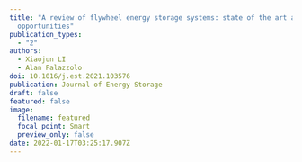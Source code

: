 ```yaml
---
title: "A review of flywheel energy storage systems: state of the art and
  opportunities"
publication_types:
  - "2"
authors:
  - Xiaojun LI
  - Alan Palazzolo
doi: 10.1016/j.est.2021.103576
publication: Journal of Energy Storage
draft: false
featured: false
image:
  filename: featured
  focal_point: Smart
  preview_only: false
date: 2022-01-17T03:25:17.907Z
---
```

